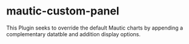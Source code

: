 # mautic-custom-panel
This Plugin seeks to override the default Mautic charts by appending a complementary datatble and addition display options.
 
